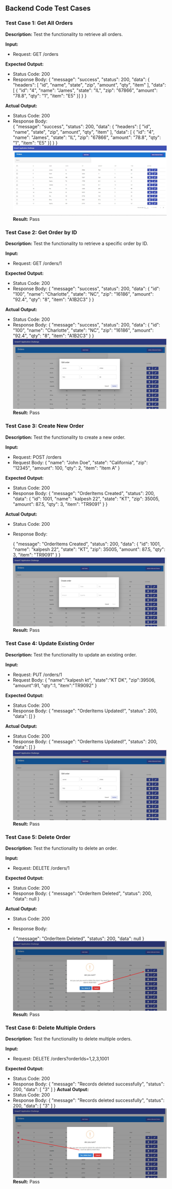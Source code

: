 ## Backend Code Test Cases

### Test Case 1: Get All Orders
**Description:** Test the functionality to retrieve all orders.

**Input:**
- Request: GET /orders

**Expected Output:**
- Status Code: 200
- Response Body: 
    {
        "message": "success",
        "status": 200,
        "data": {
            "headers": [
                "id",
                "name",
                "state",
                "zip",
                "amount",
                "qty",
                "item"
                ],
            "data": [ {
                "id": "4",
                "name": "James",
                "state": "IL",
                "zip": "67866",
                "amount": "78.8",
                "qty": "1",
                "item": "E5"
            }]
        }
    }

**Actual Output:**
- Status Code: 200
- Response Body:     
    {
        "message": "success",
        "status": 200,
        "data": {
            "headers": [
                "id",
                "name",
                "state",
                "zip",
                "amount",
                "qty",
                "item"
            ],
            "data": [ {
                "id": "4",
                "name": "James",
                "state": "IL",
                "zip": "67866",
                "amount": "78.8",
                "qty": "1",
                "item": "E5"
            }]
        }
    }
![all orders](https://github.com/kalpeshtank/Application-Test/blob/main/frontend/list.jpg)
**Result:**
Pass

### Test Case 2: Get Order by ID
**Description:** Test the functionality to retrieve a specific order by ID.

**Input:**
- Request: GET /orders/1

**Expected Output:**
- Status Code: 200
- Response Body: 
    {
        "message": "success",
        "status": 200,
        "data": {
            "id": "100",
            "name": "Charlotte",
            "state": "NC",
            "zip": "16186",
            "amount": "92.4",
            "qty": "8",
            "item": "A1B2C3"
        }
    }

**Actual Output:**
- Status Code: 200
- Response Body: 
  {
    "message": "success",
    "status": 200,
    "data": {
        "id": "100",
        "name": "Charlotte",
        "state": "NC",
        "zip": "16186",
        "amount": "92.4",
        "qty": "8",
        "item": "A1B2C3"
    }
}
![update orders](https://github.com/kalpeshtank/Application-Test/blob/main/frontend/update.jpg)
**Result:**
Pass

### Test Case 3: Create New Order
**Description:** Test the functionality to create a new order.

**Input:**
- Request: POST /orders
- Request Body:
    {
    "name": "John Doe",
    "state": "California",
    "zip": "12345",
    "amount": 100,
    "qty": 2,
    "item": "Item A"
    }


**Expected Output:**
- Status Code: 200
- Response Body: 
    {
        "message": "OrderItems Created",
        "status": 200,
        "data": {
            "id": 1001,
            "name": "kalpesh 22",
            "state": "KT",
            "zip": 35005,
            "amount": 87.5,
            "qty": 3,
            "item": "TR9091"
        }
    }

**Actual Output:**
- Status Code: 200
- Response Body:

    {
        "message": "OrderItems Created",
        "status": 200,
        "data": {
            "id": 1001,
            "name": "kalpesh 22",
            "state": "KT",
            "zip": 35005,
            "amount": 87.5,
            "qty": 3,
            "item": "TR9091"
        }
    }
![add new orders](https://github.com/kalpeshtank/Application-Test/blob/main/frontend/add.jpg)
**Result:**
Pass

### Test Case 4: Update Existing Order
**Description:** Test the functionality to update an existing order.

**Input:**
- Request: PUT /orders/1
- Request Body:
    {
        "name":"kalpesh kt",
        "state":"KT DK",
        "zip":39506,
        "amount":91,
        "qty":1,
        "item":"TR9092"
    }


**Expected Output:**
- Status Code: 200
- Response Body: 
    {
        "message": "OrderItems Updated!",
        "status": 200,
        "data": []
    }

**Actual Output:**
- Status Code: 200
- Response Body: 
    {
        "message": "OrderItems Updated!",
        "status": 200,
        "data": []
    }
![update orders](https://github.com/kalpeshtank/Application-Test/blob/main/frontend/update.jpg)
**Result:**
Pass

### Test Case 5: Delete Order
**Description:** Test the functionality to delete an order.

**Input:**
- Request: DELETE /orders/1

**Expected Output:**
- Status Code: 200
- Response Body: 
    {
        "message": "OrderItem Deleted",
        "status": 200,
        "data": null
    }

**Actual Output:**
- Status Code: 200
- Response Body: 

    {
        "message": "OrderItem Deleted",
        "status": 200,
        "data": null
    }
![delete orders](https://github.com/kalpeshtank/Application-Test/blob/main/frontend/delete.jpg)
**Result:**
Pass

### Test Case 6: Delete Multiple Orders
**Description:** Test the functionality to delete multiple orders.

**Input:**
- Request: DELETE /orders?orderIds=1,2,3,1001

**Expected Output:**
- Status Code: 200
- Response Body: 
    {
        "message": "Records deleted successfully",
        "status": 200,
        "data": [
            "3"
        ]
    }
**Actual Output:**
- Status Code: 200
- Response Body: 
    {
        "message": "Records deleted successfully",
        "status": 200,
        "data": [
            "3"
        ]
    }
![delete multiple orders](https://github.com/kalpeshtank/Application-Test/blob/main/frontend/delete_m.jpg)
**Result:**
Pass
